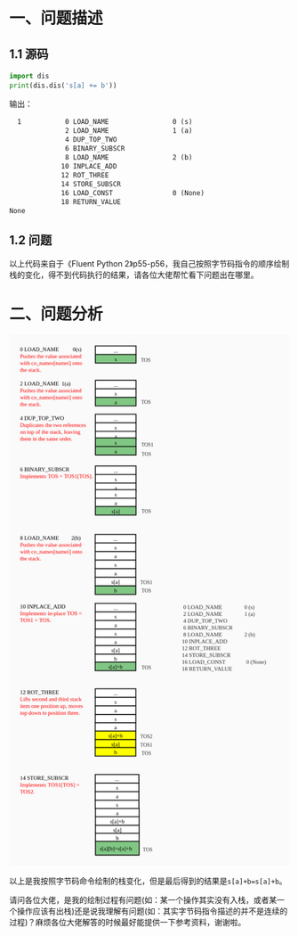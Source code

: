# 一、问题描述

## 1.1 源码

```python
import dis
print(dis.dis('s[a] += b'))
```

输出：

```
  1           0 LOAD_NAME                0 (s)
              2 LOAD_NAME                1 (a)
              4 DUP_TOP_TWO
              6 BINARY_SUBSCR
              8 LOAD_NAME                2 (b)
             10 INPLACE_ADD
             12 ROT_THREE
             14 STORE_SUBSCR
             16 LOAD_CONST               0 (None)
             18 RETURN_VALUE
None
```

## 1.2 问题

以上代码来自于《Fluent Python 2》p55-p56，我自己按照字节码指令的顺序绘制栈的变化，得不到代码执行的结果，请各位大佬帮忙看下问题出在哪里。

# 二、问题分析

![](images/temp.jpg)

以上是我按照字节码命令绘制的栈变化，但是最后得到的结果是`s[a]+b=s[a]+b`。

请问各位大佬，是我的绘制过程有问题(如：某一个操作其实没有入栈，或者某一个操作应该有出栈)还是说我理解有问题(如：其实字节码指令描述的并不是连续的过程)？麻烦各位大佬解答的时候最好能提供一下参考资料，谢谢啦。
